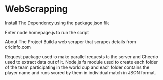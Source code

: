 # WebScrapping

Install The Dependency using the package.json file

Enter node homepage.js to run the script

About The Project
Build a web scraper that scrapes details from cricinfo.com

Request package used to make parallel requests to the server and Cheerio used to extract data out of it. Node.js fs module used to create each folder of the team participating in the world cup and each folder contains the player name and runs scored by them in individual match in JSON format.
